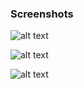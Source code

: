 ### Screenshots

![alt text](https://github.com/andreiseverin/WeaponMod-guns-backup/blob/main/wpn_displacer/screenshots/dc1.jpg?raw=true)

![alt text](https://github.com/andreiseverin/WeaponMod-guns-backup/blob/main/wpn_displacer/screenshots/dc2.jpg?raw=true)

![alt text](https://github.com/andreiseverin/WeaponMod-guns-backup/blob/main/wpn_displacer/screenshots/dc3.jpg?raw=true)

